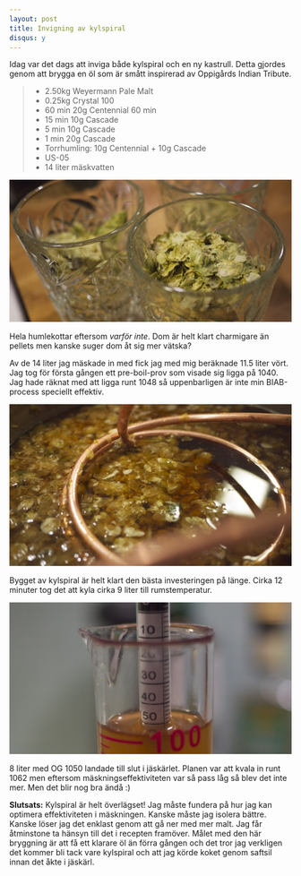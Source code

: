 ```yaml
---
layout: post
title: Invigning av kylspiral
disqus: y
---
```


Idag var det dags att inviga både kylspiral och en ny kastrull. 
Detta gjordes genom att brygga en öl som är smått inspirerad av Oppigårds Indian Tribute.

> * 2.50kg Weyermann Pale Malt
> * 0.25kg Crystal 100
> * 60 min 20g Centennial 60 min
> * 15 min 10g Cascade
> * 5 min 10g Cascade
> * 1 min 20g Cascade
> * Torrhumling: 10g Centennial + 10g Cascade
> * US-05
> * 14 liter mäskvatten

![Cascade](/assets/cascade-kottar.jpg)

Hela humlekottar eftersom *varför inte*. Dom är helt klart charmigare än pellets men kanske suger dom åt sig mer vätska?

Av de 14 liter jag mäskade in med fick jag med mig beräknade 11.5 liter vört. Jag tog för första gången ett pre-boil-prov som visade sig ligga på 1040. Jag hade räknat med att ligga runt 1048 så uppenbarligen är inte min BIAB-process speciellt effektiv.

![Kylspiral in action](/assets/kylspiral-invigning.jpg)

Bygget av kylspiral är helt klart den bästa investeringen på länge. Cirka 12 minuter tog det att kyla cirka 9 liter till rumstemperatur.

![OG1050](/assets/og1050.jpg)

8 liter med OG 1050 landade till slut i jäskärlet. Planen var att kvala in runt 1062 men eftersom mäskningseffektiviteten var så pass låg så blev det inte mer. Men det blir nog bra ändå :)

**Slutsats:**
Kylspiral är helt överlägset!
Jag måste fundera på hur jag kan optimera effektiviteten i mäskningen. Kanske måste jag isolera bättre. Kanske löser jag det enklast genom att gå ner med mer malt. Jag får åtminstone ta hänsyn till det i recepten framöver.
Målet med den här bryggning är att få ett klarare öl än förra gången och det tror jag verkligen det kommer bli tack vare kylspiral och att jag körde koket genom saftsil innan det åkte i jäskärl.